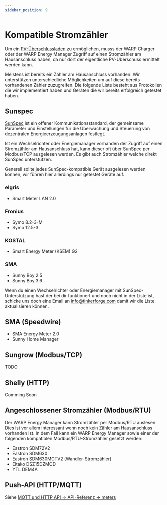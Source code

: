 ```yaml
---
sidebar_position: 9
---
```


# Kompatible Stromzähler

Um ein [PV-Überschlussladen](https://warp-charger.com/pv-ueberschussladen/) zu ermöglichen, musss
der WARP Charger oder der WARP Energy Manager Zugriff auf einen Stromzähler am Hausanschluss haben,
da nur dort der eigentliche PV-Überschuss ermittelt werden kann.

Meistens ist bereits ein Zähler am Hausanschluss vorhanden. Wir unterstützen unterschiedliche Möglichkeiten
um auf diese bereits vorhandenen Zähler zuzugreifen. Die folgende Liste besteht aus Protokollen die wir
implementiert haben und Geräten die wir bereits erfolgreich getestet haben.

## Sunspec

[SunSpec](https://sunspec.org/sunspec-modbus-specifications/) ist ein offener Kommunikationsstandard, der gemeinsame Parameter und Einstellungen für die Überwachung und Steuerung von dezentralen Energieerzeugungsanlagen festlegt.

Ist ein Wechselrichter oder Energiemanager vorhanden der Zugriff auf einen Stromzähler am Hausanschluss hat, kann dieser oft über SunSpec per Modbus/TCP ausgelesen werden. Es gibt auch Stromzähler welche direkt SunSpec unterstützen.

Generell sollte jedes SunSpec-kompatible Gerät ausgelesen werden können, wir führen hier allerdings nur getestet Geräte auf.

### elgris
* Smart Meter LAN 2.0

### Fronius
* Symo 8.2-3-M
* Symo 12.5-3

### KOSTAL
* Smart Energy Meter (KSEM) G2

### SMA
* Sunny Boy 2.5
* Sunny Boy 3.6

Wenn du einen Wechselrichter oder Energiemanager mit SunSpec-Unterstützung hast der bei dir funktionert und noch nicht in der Liste ist, schicke uns doch eine Email an [info@tinkerforge.com](mailto://info@tinkerforge.com) damit wir die Liste aktualisieren können.

## SMA (Speedwire)
* SMA Energy Meter 2.0
* Sunny Home Manager

## Sungrow (Modbus/TCP)

TODO

## Shelly (HTTP)

Comming Soon

## Angeschlossener Stromzähler (Modbus/RTU)

Der WARP Energy Manager kann Stromzähler per Modbus/RTU auslesen. Dies ist vor allem interessant wenn noch kein
Zähler am Hausanschluss vorhanden ist. In dem Fall kann ein WARP Energy Manager sowie einer der folgenden
kompatiblen Modbus/RTU-Stromzähler gesetzt werden:

* Eastron SDM72V2
* Eastron SDM630
* Eastron SDM630MCTV2 (Wandler-Stromzähler)
* Eltako DSZ15DZMOD
* YTL DEM4A

## Push-API (HTTP/MQTT)

Siehe [MQTT und HTTP API -> API-Referenz -> meters](./mqtt_http/api_referenz/meters)